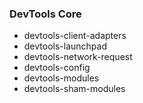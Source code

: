 ### DevTools Core

* devtools-client-adapters
* devtools-launchpad
* devtools-network-request
* devtools-config
* devtools-modules
* devtools-sham-modules
